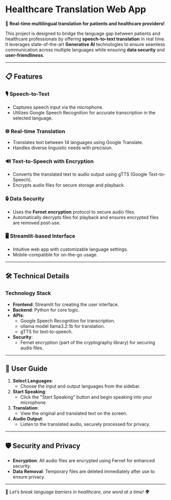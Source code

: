 # Healthcare Translation Web App

🌟 **Real-time multilingual translation for patients and healthcare providers!**

This project is designed to bridge the language gap between patients and healthcare professionals by offering **speech-to-text translation** in real time. It leverages state-of-the-art **Generative AI** technologies to ensure seamless communication across multiple languages while ensuring **data security** and **user-friendliness**. 

---

## 📋 **Features**

### 🎙️ **Speech-to-Text**
- Captures speech input via the microphone.
- Utilizes Google Speech Recognition for accurate transcription in the selected language.

### 🌐 **Real-time Translation**
- Translates text between 14 languages using Google Translate.
- Handles diverse linguistic needs with precision.

### 🔊 **Text-to-Speech with Encryption**
- Converts the translated text to audio output using gTTS (Google Text-to-Speech).
- Encrypts audio files for secure storage and playback.

### 🔒 **Data Security**
- Uses the **Fernet encryption** protocol to secure audio files.
- Automatically decrypts files for playback and ensures encrypted files are removed post-use.

### 🖥️ **Streamlit-based Interface**
- Intuitive web app with customizable language settings.
- Mobile-compatible for on-the-go usage.

---

## 🛠️ **Technical Details**

### **Technology Stack**
- **Frontend**: Streamlit for creating the user interface.
- **Backend**: Python for core logic.
- **APIs**:
  - Google Speech Recognition for transcription.
  - ollama model llama3.2:1b for translation.
  - gTTS for text-to-speech.
- **Security**:
  - Fernet encryption (part of the cryptography library) for securing audio files.
---
## 🚀 **User Guide**

1. **Select Languages**:
   - Choose the input and output languages from the sidebar.
2. **Start Speaking**:
   - Click the "Start Speaking" button and begin speaking into your microphone.
3. **Translation**:
   - View the original and translated text on the screen.
4. **Audio Output**:
   - Listen to the translated audio, securely processed for privacy.
---

## 🛡️ **Security and Privacy**
- **Encryption**: All audio files are encrypted using Fernet for enhanced security.
- **Data Removal**: Temporary files are deleted immediately after use to ensure privacy.

---

🚀 *Let’s break language barriers in healthcare, one word at a time!* 🌍
